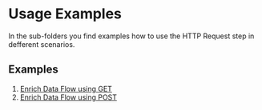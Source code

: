 # Usage Examples

In the sub-folders you find examples how to use the HTTP Request step in defferent scenarios. 

## Examples 

1. [Enrich Data Flow using GET](../extras/EnrichDataFlow_GET)
2. [Enrich Data Flow using POST](../extras/EnrichDataFlow_POST)

